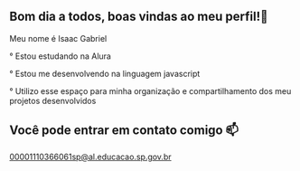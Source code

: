 ##  Bom dia a todos, boas vindas ao meu perfil!👋
Meu nome é Isaac Gabriel
 
  ° Estou estudando na Alura
  
  ° Estou me desenvolvendo na linguagem javascript 
  
  ° Utilizo esse espaço para minha organização e compartilhamento dos meu projetos desenvolvidos
  
 ## Você pode entrar em contato comigo 📫

  00001110366061sp@al.educacao.sp.gov.br

<!--
**IsaacMell0/IsaacMell0** is a ✨ _special_ ✨ repository because its `README.md` (this file) appears on your GitHub profile.

Here are some ideas to get you started:

- 🔭 I’m currently working on ...
- 🌱 I’m currently learning ...
- 👯 I’m looking to collaborate on ...
- 🤔 I’m looking for help with ...
- 💬 Ask me about ...
- 📫 How to reach me: ...
- 😄 Pronouns: ...
- ⚡ Fun fact: ...
-->
